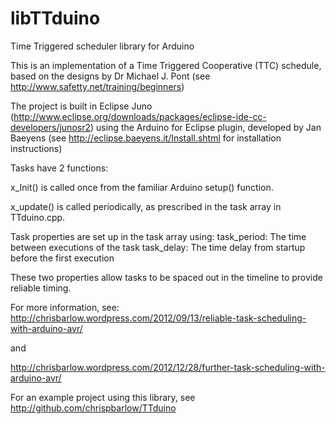 # libTTduino
Time Triggered scheduler library for Arduino

This is an implementation of a Time Triggered Cooperative (TTC) schedule, based on the designs by Dr Michael J. Pont (see http://www.safetty.net/training/beginners)

The project is built in Eclipse Juno (http://www.eclipse.org/downloads/packages/eclipse-ide-cc-developers/junosr2) 
using the Arduino for Eclipse plugin, developed by Jan Baeyens (see http://eclipse.baeyens.it/Install.shtml for installation instructions)

Tasks have 2 functions:

x_Init() is called once from the familiar Arduino setup() function.

x_update() is called periodically, as prescribed in the task array in TTduino.cpp.

Task properties are set up in the task array using:
task_period: The time between executions of the task
task_delay: The time delay from startup before the first execution

These two properties allow tasks to be spaced out in the timeline to provide reliable timing.

For more information, see:
http://chrisbarlow.wordpress.com/2012/09/13/reliable-task-scheduling-with-arduino-avr/

and

http://chrisbarlow.wordpress.com/2012/12/28/further-task-scheduling-with-arduino-avr/

For an example project using this library, see http://github.com/chrispbarlow/TTduino
